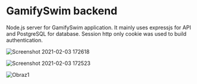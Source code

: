# GamifySwim backend

Node.js server for GamifySwim application. It mainly uses expressjs for API and PostgreSQL for database. Session http only cookie was used to build authentication.

![Screenshot 2021-02-03 172618](https://user-images.githubusercontent.com/15818861/113487980-7ead1680-94bb-11eb-8b5a-6fa389e1e1d2.png)

![Screenshot 2021-02-03 172523](https://user-images.githubusercontent.com/15818861/113487983-82409d80-94bb-11eb-9f54-d2a9dcbd3c53.png)

![Obraz1](https://user-images.githubusercontent.com/15818861/113487986-866cbb00-94bb-11eb-94e4-e3e81d568e65.png)
